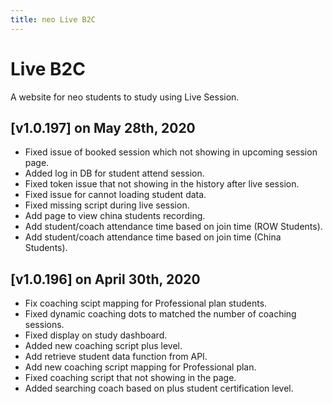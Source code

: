```yaml
---
title: neo Live B2C
---
```


# Live B2C
A website for neo students to study using Live Session.

## [v1.0.197] on May 28th, 2020
- Fixed issue of booked session which not showing in upcoming session page. 
- Added log in DB for student attend session.
- Fixed token issue that not showing in the history after live session.
- Fixed issue for cannot loading student data.
- Fixed missing script during live session. 
- Add page to view china students recording.
- Add student/coach attendance time based on join time (ROW Students).
- Add student/coach attendance time based on join time (China Students). 

## [v1.0.196] on April 30th, 2020
- Fix coaching scipt mapping for Professional plan students. 
- Fixed dynamic coaching dots to matched the number of coaching sessions. 
- Fixed display on study dashboard. 
- Added new coaching script plus level. 
- Add retrieve student data function from API.
- Add new coaching script mapping for Professional plan. 
- Fixed coaching script that not showing in the page. 
- Added searching coach based on plus student certification level. 
